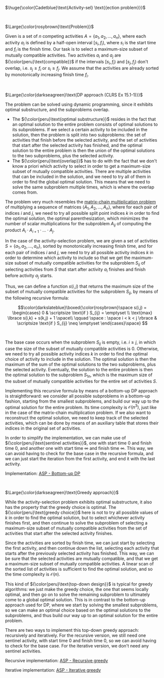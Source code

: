 $\huge{\color{Cadetblue}\text{Activity-sel} \text{{ection problem}}}$  

<br/>

$\Large{\color{rosybrown}\text{Problem}}$

Given is a set of $n$ competing activities $A = \lbrace a_1, a_2, \dots, a_n \rbrace$, where each activity $a_i$ is defined by a half-open interval $[s_i, f_i)$, where $s_i$ is the start time and $f_i$ is the finish time. Our task is to select a maximum-size subset of mutually compatible activities. Two activities $a_i$ and $a_j$ are ${\color{peru}\text{compatible}}$ if the intervals $[s_i, f_i)$ and $[s_j, f_j)$ don't overlap, i.e. $s_j \geq f_i$ or $s_i \geq f_j$. We assume that the activities are already sorted by monotonically increasing finish time $f_i$.

<br/>

$\Large{\color{darkseagreen}\text{DP approach (CLRS Ex 15.1-1)}}$

The problem can be solved using dynamic programming, since it exhibits optimal substructure, and the subproblems overlap.

- The ${\color{peru}\text{optimal substructure}}$ resides in the fact that an optimal solution to the entire problem consists of optimal solutions to its subproblems. If we select a certain activity to be included in the solution, then the problem is split into two subproblems: the set of activities that finish before the selected activity, and the set of activities that start after the selected activity has finished, and the optimal solution to the entire problem is then the union of the optimal solutions to the two subproblems, plus the selected activity.
- The ${\color{peru}\text{overlap}}$ has to do with the fact that we don't know a priori which activity to select in order to get a maximum-size subset of mutually compatible activities. There are multiple activities that can be included in the solution, and we need to try all of them in order to find the global optimal solution. This means that we need to solve the same subproblem multiple times, which is where the overlap comes from.

The problem very much resembles the [matrix-chain multiplication problem](https://github.com/pl3onasm/CLRS/tree/main/algorithms/dynamic-programming/matrix-chain-mult) of multiplying a sequence of matrices $\langle A_1, A_2, \ldots, A_n \rangle$, where for each pair of indices $i$ and $j$, we need to try all possible split point indices $k$ in order to find the optimal solution, the optimal parenthesization, which minimizes the number of scalar multiplications for the subproblem $A_{ij}$ of computing the product $A_i \cdot A_{i+1} \cdot \ldots \cdot A_j$.

In the case of the activity-selection problem, we are given a set of activities $S = \lbrace a_1, a_2, \ldots, a_n \rbrace$, sorted by monotonically increasing finish time, and for each pair of indices $i$ and $j$, we need to try all possible activity indices $k$ in order to determine which activity to include so that we get the maximum-size subset of mutually compatible activities for the subproblem $S_{ij}$ of selecting activities from $S$ that start after activity $a_i$ finishes and finish before activity $a_j$ starts.

Thus, we can define a function $s(i,j)$ that returns the maximum size of the subset of mutually compatible activities for the subproblem $S_{ij}$, by means of the following recursive formula:

$$\color{darkslateblue}\boxed{\color{rosybrown}\space
s(i,j) =  
\begin{cases}
0 & \scriptsize \text{if } S_{ij} = \emptyset \\
\text{max} \lbrace s(i,k) + s(k,j) + 1 \space\\
\qquad \space : \space i < k < j \rbrace & \scriptsize \text{if } S_{ij} \neq \emptyset
\end{cases}\space}
$$

<br/>

The base case occurs when the subproblem $S_{ij}$ is empty, i.e. $i \geq j$, in which case the size of the subset of mutually compatible activities is $0$. Otherwise, we need to try all possible activity indices $k$ in order to find the optimal choice of activity to include in the solution. The optimal solution is then the maximum of the sum of the optimal solutions to the two subproblems, plus the selected activity. Eventually, the solution to the entire problem is then the optimal solution to the subproblem $S_{1n}$, which is the maximum size of the subset of mutually compatible activities for the entire set of activities $S$.

Implementing this recursive formula by means of a bottom-up DP approach is straightforward: we consider all possible subproblems in a bottom-up fashion, starting from the smallest subproblems, and build our way up to the optimal solution for the entire problem. Its time complexity is $\mathcal{O}(n^3)$, just like in the case of the matrix-chain multiplication problem. If we also want to reconstruct the optimal solution, we need to keep track of the selected activities, which can be done by means of an auxiliary table that stores their indices in the original set of activities.

In order to simplify the implementation, we can make use of ${\color{peru}\text{sentinel activities}}$, one with start time $0$ and finish time $0$, and another one with start time $\infty$ and finish time $\infty$. This way, we can avoid having to check for the base case in the recursive formula, and we can just start the iteration from the first activity, and end it with the last activity.

Implementation: [ASP - Bottom-up DP](https://github.com/pl3onasm/AADS/blob/main/algorithms/greedy/activity-selection/asp-1.c)

<br/>

$\Large{\color{darkseagreen}\text{Greedy approach}}$

While the activity-selection problem exhibits optimal substructure, it also has the property that the greedy choice is optimal. The ${\color{peru}\text{greedy choice}}$ here is not to try all possible values of $k$ in order to find the optimal solution, but to select whichever activity finishes first, and then continue to solve the subproblem of selecting a maximum-size subset of mutually compatible activities from the set of activities that start after the selected activity finishes.  

Since the activities are sorted by finish time, we can just start by selecting the first activity, and then continue down the list, selecting each activity that starts after the previously selected activity has finished. This way, we can be sure that the selected activities are mutually compatible, and that we get a maximum-size subset of mutually compatible activities. A linear scan of the sorted list of activities is sufficient to find the optimal solution, and so the time complexity is $\mathcal{O}(n)$.

This kind of ${\color{peru}\text{top-down design}}$ is typical for greedy algorithms: we just make the greedy choice, the one that seems locally optimal, and then go on to solve the remaining subproblem to ultimately come to a global optimal solution. This is in contrast to the bottom-up approach used for DP, where we start by solving the smallest subproblems, so we can make an optimal choice based on the optimal solutions to the subproblems, and thus build our way up to an optimal solution for the entire problem.

There are two ways to implement this top-down greedy approach: recursively and iteratively. For the recursive version, we still need one sentinel activity, with start time $0$ and finish time $0$, so we can avoid having to check for the base case. For the iterative version, we don't need any sentinel activities.

Recursive implementation: [ASP - Recursive greedy](https://github.com/pl3onasm/AADS/blob/main/algorithms/greedy/activity-selection/asp-2.c)  

Iterative implementation: [ASP - Iterative greedy](https://github.com/pl3onasm/AADS/blob/main/algorithms/greedy/activity-selection/asp-3.c)  
